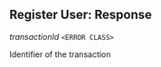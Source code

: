 

## Register User: Response  
  
<article>

*transactionId* `<ERROR CLASS>` 

Identifier of the transaction

</article>

